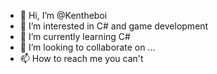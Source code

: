 - 👋 Hi, I’m @Kentheboi
- 👀 I’m interested in C# and game development 
- 🌱 I’m currently learning C#
- 💞️ I’m looking to collaborate on ...
- 📫 How to reach me you can't 

<!---
Kentheboi/Kentheboi is a ✨ special ✨ repository because its `README.md` (this file) appears on your GitHub profile.
You can click the Preview link to take a look at your changes.
--->
